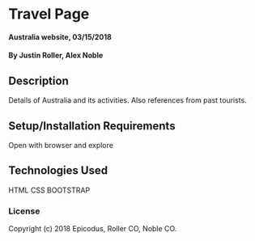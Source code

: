 # Travel Page

#### Australia website, 03/15/2018

#### By Justin Roller, Alex Noble

## Description

Details of Australia and its activities. Also references from past tourists.

## Setup/Installation Requirements

Open with browser and explore

## Technologies Used

HTML
CSS
BOOTSTRAP

### License

Copyright (c) 2018 Epicodus, Roller CO, Noble CO.
